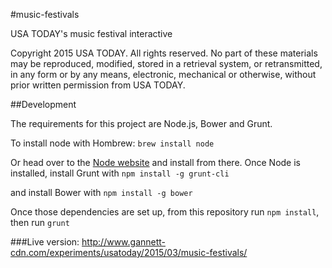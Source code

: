 #music-festivals

USA TODAY's music festival interactive


Copyright 2015 USA TODAY. All rights reserved. No part of these materials may be reproduced, modified, stored in a retrieval system, or retransmitted, in any form or by any means, electronic, mechanical or otherwise, without prior written permission from USA TODAY.

##Development

The requirements for this project are Node.js, Bower and Grunt. 

To install node with Hombrew:
`brew install node`

Or head over to the [Node website](http://nodejs.org/) and install from there.
Once Node is installed, install Grunt with
`npm install -g grunt-cli`

and install Bower with 
`npm install -g bower`

Once those dependencies are set up, from this repository run `npm install`, then run `grunt`


###Live version:
http://www.gannett-cdn.com/experiments/usatoday/2015/03/music-festivals/